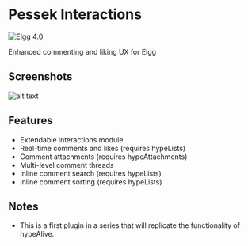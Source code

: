 Pessek Interactions
=============
![Elgg 4.0](https://img.shields.io/badge/Elgg-4.0-green.svg)

Enhanced commenting and liking UX for Elgg

## Screenshots ##

![alt text](https://raw.github.com/hypeJunction/hypeInteractions/master/screenshots/interactions.png "Interactions module")

## Features

* Extendable interactions module
* Real-time comments and likes (requires hypeLists)
* Comment attachments (requires hypeAttachments)
* Multi-level comment threads
* Inline comment search (requires hypeLists)
* Inline comment sorting (requires hypeLists)

## Notes

* This is a first plugin in a series that will replicate the functionality of hypeAlive.
